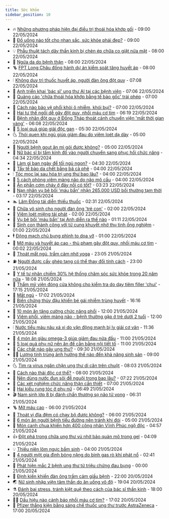 ```yaml
---
title: Sức khỏe
sidebar_position: 10
---
```


<!-- vnexpress-suc-khoe:START -->
- 🔥 [Những phương pháp hiện đại điều trị thoái hóa khớp gối](https://vnexpress.net/nhung-phuong-phap-hien-dai-dieu-tri-thoai-hoa-khop-goi-4749211.html) - 09:00 22/05/2024
- 🥰 [Đồ uống nào tốt cho nhan sắc, sức khỏe phái đẹp?](https://vnexpress.net/do-uong-nao-tot-cho-nhan-sac-suc-khoe-phai-dep-4749198.html) - 09:00 22/05/2024
- 💡 [Phẫu thuật tách dây thần kinh bị chèn ép chữa co giật nửa mặt](https://vnexpress.net/phau-thuat-tach-day-than-kinh-bi-chen-ep-chua-co-giat-nua-mat-4749223.html) - 08:00 22/05/2024
- 🤗 [Ngứa da do bệnh thận](https://vnexpress.net/ngua-da-do-benh-than-4749182.html) - 08:00 22/05/2024
- 🪜 [FPT Long Châu đồng hành dự án kiểm soát tăng huyết áp](https://vnexpress.net/fpt-long-chau-dong-hanh-du-an-kiem-soat-tang-huyet-ap-4748384.html) - 08:00 22/05/2024
- 🕯 [Không duy trì thuốc huyết áp, người đàn ông đột quỵ](https://vnexpress.net/khong-duy-tri-thuoc-huyet-ap-nguoi-dan-ong-dot-quy-4749143.html) - 07:08 22/05/2024
- 🤭 [Anh triển khai &#39;bác sĩ&#39; ung thư AI tại các bệnh viện](https://vnexpress.net/anh-trien-khai-bac-si-ung-thu-ai-tai-cac-benh-vien-4749142.html) - 07:06 22/05/2024
- 👀 [Quảng cáo &#39;chữa thoái hóa khớp bằng tế bào gốc&#39; trái phép](https://vnexpress.net/quang-cao-chua-thoai-hoa-khop-bang-te-bao-goc-trai-phep-4749235.html) - 07:00 22/05/2024
- 🌋 [Cách nào bảo vệ phổi khỏi ô nhiễm, khói bụi?](https://vnexpress.net/cach-nao-bao-ve-phoi-khoi-o-nhiem-khoi-bui-4749098.html) - 07:00 22/05/2024
- 🫶 [Hai tư thế ngồi dễ gây đột quỵ, nhồi máu cơ tim](https://vnexpress.net/hai-tu-the-ngoi-de-gay-dot-quy-nhoi-mau-co-tim-4749057.html) - 06:19 22/05/2024
- 🦆 [Bệnh nhân đột quỵ ở Đồng Tháp thoát cảnh chuyển viện &#39;mất thời gian vàng&#39;](https://vnexpress.net/benh-nhan-dot-quy-o-dong-thap-thoat-canh-chuyen-vien-mat-thoi-gian-vang-4749205.html) - 06:08 22/05/2024
- 🚀 [5 loại quả giúp giải độc gan](https://vnexpress.net/5-loai-qua-giup-giai-doc-gan-4749144.html) - 05:30 22/05/2024
- 🌜 [Thói quen khi ngủ giúp giảm đau do viêm loét dạ dày](https://vnexpress.net/thoi-quen-khi-ngu-giup-giam-dau-do-viem-loet-da-day-4749148.html) - 05:00 22/05/2024
- 🧰 [Người bệnh gout ăn mì gói được không?](https://vnexpress.net/nguoi-benh-gout-an-mi-goi-duoc-khong-4749147.html) - 05:00 22/05/2024
- 💫 [Nữ bác sĩ bị tấm kính đổ vào người chuyển sang phục hồi chức năng](https://vnexpress.net/nu-bac-si-bi-tam-kinh-do-vao-nguoi-chuyen-sang-phuc-hoi-chuc-nang-4749001.html) - 04:34 22/05/2024
- 🌝 [Làm gì ban ngày để tối ngủ ngon?](https://vnexpress.net/lam-gi-ban-ngay-de-toi-ngu-ngon-4749135.html) - 04:30 22/05/2024
- 🗽 [Tẩy tế bào da chết bằng bã cà phê](https://vnexpress.net/tay-te-bao-da-chet-bang-ba-ca-phe-4749140.html) - 04:00 22/05/2024
- 🕯 [Tóc mọc lại sau hóa trị ung thư bao lâu?](https://vnexpress.net/toc-moc-lai-sau-hoa-tri-ung-thu-bao-lau-4749049.html) - 04:00 22/05/2024
- 🦅 [5 cách phòng viêm màng não do não mô cầu](https://vnexpress.net/5-cach-phong-viem-mang-nao-do-nao-mo-cau-4744636.html) - 04:00 22/05/2024
- 🦆 [Ăn phần cơm cháy ở đáy nồi có tốt?](https://vnexpress.net/an-phan-com-chay-o-day-noi-co-tot-4749077.html) - 03:23 22/05/2024
- 🎊 [Nạn nhân vụ bê bối &#39;máu bẩn&#39; nhận 265.000 USD bồi thường tạm thời](https://vnexpress.net/nan-nhan-vu-be-boi-mau-ban-nhan-265-000-usd-boi-thuong-tam-thoi-4748986.html) - 03:17 22/05/2024
- 🏊 [Lâm Đồng tái diễn thiếu thuốc](https://vnexpress.net/lam-dong-tai-dien-thieu-thuoc-4749042.html) - 02:31 22/05/2024
- 📝 [Chữa vô sinh cho người đàn ông &#39;trẻ con&#39;](https://vnexpress.net/chua-vo-sinh-cho-nguoi-dan-ong-tre-con-4749053.html) - 02:00 22/05/2024
- 💯 [Viêm loét miệng tái phát](https://vnexpress.net/viem-loet-mieng-tai-phat-4749043.html) - 02:00 22/05/2024
- 🌊 [Vụ bê bối &#39;máu bẩn&#39; tại Anh diễn ra thế nào](https://vnexpress.net/vu-be-boi-mau-ban-tai-anh-dien-ra-the-nao-4748974.html) - 01:11 22/05/2024
- 🚀 [Sinh con thành công với tử cung khuyết nhờ thụ tinh ống nghiệm](https://vnexpress.net/sinh-con-thanh-cong-voi-tu-cung-khuyet-nho-thu-tinh-ong-nghiem-4748956.html) - 01:00 22/05/2024
- 🕴 [Động mạch chủ bụng phình to dọa vỡ](https://vnexpress.net/dong-mach-chu-bung-phinh-to-doa-vo-4748954.html) - 01:00 22/05/2024
- 🗽 [Mỡ máu và huyết áp cao - thủ phạm gây đột quỵ, nhồi máu cơ tim](https://vnexpress.net/mo-mau-va-huyet-ap-cao-thu-pham-gay-dot-quy-nhoi-mau-co-tim-4748528.html) - 00:02 22/05/2024
- 🎡 [Thoát mất ngủ, trầm cảm nhờ yoga](https://vnexpress.net/thoat-mat-ngu-tram-cam-nho-yoga-4747995.html) - 23:05 21/05/2024
- ⛽️ [Người được cấy ghép tạng có thể thay đổi tính cách](https://vnexpress.net/nguoi-duoc-cay-ghep-tang-co-the-thay-doi-tinh-cach-4748808.html) - 23:00 21/05/2024
- 🦆 [Y tế tư nhân chiếm 30% hệ thống chăm sóc sức khỏe trong 20 năm nữa](https://vnexpress.net/y-te-tu-nhan-chiem-30-he-thong-cham-soc-suc-khoe-trong-20-nam-nua-4748953.html) - 18:08 21/05/2024
- 🤩 [Thẩm mỹ viện đóng cửa không cho kiểm tra do dạy tiêm filler &#39;chui&#39;](https://vnexpress.net/tham-my-vien-dong-cua-khong-cho-kiem-tra-do-day-tiem-filler-chui-4748929.html) - 17:15 21/05/2024
- 🦒 [Mất ngủ](https://vnexpress.net/mat-ngu-4748741.html) - 17:02 21/05/2024
- 💫 [Biến chứng thủy đậu khiến bé gái nhiễm trùng huyết](https://vnexpress.net/bien-chung-thuy-dau-khien-be-gai-nhiem-trung-huyet-4748946.html) - 16:16 21/05/2024
- 🐘 [10 món ăn tăng cường chức năng phổi](https://vnexpress.net/10-mon-an-tang-cuong-chuc-nang-phoi-4748700.html) - 12:00 21/05/2024
- 🚀 [Viêm phổi, viêm màng não - bệnh thường gặp ở trẻ dưới 2 tuổi](https://vnexpress.net/viem-phoi-viem-mang-nao-benh-thuong-gap-o-tre-duoi-2-tuoi-4748387.html) - 12:00 21/05/2024
- 🕯 [Nước tiểu màu nâu xá xị do vận động mạnh bị ly giải cơ vân](https://vnexpress.net/nuoc-tieu-mau-nau-xa-xi-do-van-dong-manh-bi-ly-giai-co-van-4748911.html) - 11:36 21/05/2024
- 🦏 [4 món ăn giàu omega-3 giúp giảm đau nửa đầu](https://vnexpress.net/4-mon-an-giau-omega-3-giup-giam-dau-nua-dau-4748726.html) - 11:00 21/05/2024
- 🦄 [5 loại quả phụ nữ nên ăn để cân bằng nội tiết tố](https://vnexpress.net/5-loai-qua-phu-nu-nen-an-de-can-bang-noi-tiet-to-4748693.html) - 11:00 21/05/2024
- 🦒 [Các chất nào gây ung thư?](https://vnexpress.net/cac-chat-nao-gay-ung-thu-4748839.html) - 09:30 21/05/2024
- 👨‍🏫 [Lượng tinh trùng ảnh hưởng thế nào đến khả năng sinh sản](https://vnexpress.net/luong-tinh-trung-anh-huong-the-nao-den-kha-nang-sinh-san-4748789.html) - 09:00 21/05/2024
- 🌜 [Tìm ra virus ngăn chặn ung thư di căn trên chuột](https://vnexpress.net/tim-ra-virus-ngan-chan-ung-thu-di-can-tren-chuot-4748794.html) - 08:03 21/05/2024
- 🚀 [Cách nào thải độc cơ thể?](https://vnexpress.net/cach-nao-thai-doc-co-the-4748747.html) - 08:00 21/05/2024
- 💃 [Nên dùng nước đun sôi để nguội trong bao lâu?](https://vnexpress.net/nen-dung-nuoc-dun-soi-de-nguoi-trong-bao-lau-4748568.html) - 07:22 21/05/2024
- 💯 [Các xét nghiệm chức năng thận cần thiết](https://vnexpress.net/cac-xet-nghiem-chuc-nang-than-can-thiet-4748721.html) - 07:00 21/05/2024
- 🤔 [Hai kiểu rụng tóc ở phụ nữ](https://vnexpress.net/hai-kieu-rung-toc-o-phu-nu-4748650.html) - 06:49 21/05/2024
- 🎬 [Nam sinh lớp 8 bị đánh chấn thương sọ não tử vong](https://vnexpress.net/nam-sinh-lop-8-bi-danh-chan-thuong-so-nao-tu-vong-4748756.html) - 06:31 21/05/2024
- 🪜 [Mỡ máu cao](https://vnexpress.net/suc-khoe-cam-nang-cac-benh-mo-mau-cao-4748687.html) - 06:00 21/05/2024
- 🦣 [Thoát vị đĩa đệm có chạy bộ được không?](https://vnexpress.net/thoat-vi-dia-dem-co-chay-bo-duoc-khong-4748728.html) - 06:00 21/05/2024
- 🧐 [6 món ăn người bệnh tiểu đường nên tránh khi đói](https://vnexpress.net/6-mon-an-nguoi-benh-tieu-duong-nen-tranh-khi-doi-4748642.html) - 05:00 21/05/2024
- 🤡 [Món canh chua khiến hơn 400 công nhân Vĩnh Phúc ngộ độc](https://vnexpress.net/mon-canh-chua-khien-hon-400-cong-nhan-vinh-phuc-ngo-doc-4748682.html) - 04:57 21/05/2024
- 👍 [Đột phá trong chữa ung thư vú nhờ bảo quản mô trong gel](https://vnexpress.net/dot-pha-trong-chua-ung-thu-vu-nho-bao-quan-mo-trong-gel-4748691.html) - 04:09 21/05/2024
- 💡 [Thiếu niên lõm ngực bẩm sinh](https://vnexpress.net/thieu-nien-lom-nguc-bam-sinh-4748563.html) - 04:00 21/05/2024
- 💯 [4 người một gia đình bỏng nặng do bình gas rò khí phát nổ](https://vnexpress.net/4-nguoi-mot-gia-dinh-bong-nang-do-binh-gas-ro-khi-phat-no-4748535.html) - 02:41 21/05/2024
- 🧠 [Phát hiện mắc 2 bệnh ung thư từ triệu chứng đau bụng](https://vnexpress.net/phat-hien-mac-2-benh-ung-thu-tu-trieu-chung-dau-bung-4748353.html) - 00:00 21/05/2024
- 🎡 [Định kiến khiến đàn ông trầm cảm giấu bệnh](https://vnexpress.net/dinh-kien-khien-dan-ong-tram-cam-giau-benh-4746159.html) - 22:00 20/05/2024
- 🌏 [Nữ sinh nhập viện tâm thần do ăn uống vô độ](https://vnexpress.net/nu-sinh-nhap-vien-tam-than-do-an-uong-vo-do-4748440.html) - 19:04 20/05/2024
- ⚗️ [Đánh bại stress, tránh kiệt quệ theo cách của bác sĩ thần kinh](https://vnexpress.net/danh-bai-stress-tranh-kiet-que-theo-cach-cua-bac-si-than-kinh-4747967.html) - 18:00 20/05/2024
- 👨‍🏫 [Dấu hiệu nào cảnh báo nhồi máu cơ tim?](https://vnexpress.net/dau-hieu-nao-canh-bao-nhoi-mau-co-tim-4748132.html) - 17:02 20/05/2024
- 🤖 [Pfizer thắng kiện bằng sáng chế thuốc ung thư trước AstraZeneca](https://vnexpress.net/pfizer-thang-kien-bang-sang-che-thuoc-ung-thu-truoc-astrazeneca-4748480.html) - 17:00 20/05/2024<!-- vnexpress-suc-khoe:END -->
